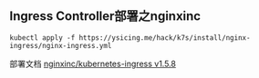 ## Ingress Controller部署之nginxinc

```
kubectl apply -f https://ysicing.me/hack/k7s/install/nginx-ingress/nginx-ingress.yml
```

部署文档 [nginxinc/kubernetes-ingress v1.5.8](https://github.com/nginxinc/kubernetes-ingress/tree/v1.5.8/deployments)